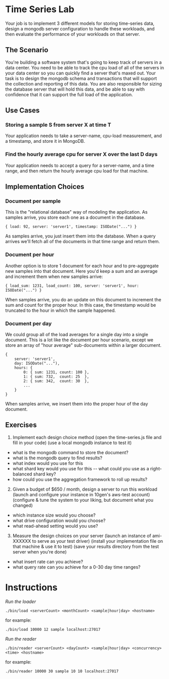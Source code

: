 Time Series Lab
===============

Your job is to implement 3 different models for storing time-series data, 
design a mongodb server configuration to handle these workloads, and then 
evaluate the performance of your workloads on that server. 

The Scenario 
------------

You're building a software system that's going to keep track of servers in a 
data center. You need to be able to track the cpu load of all of the servers 
in your data center so you can quickly find a server that's maxed out. Your 
task is to design the mongodb schema and transactions that will support the 
collection and reporting of this data. You are also responsible for sizing 
the database server that will hold this data, and be able to say with 
confidence that it can support the full load of the application. 

Use Cases 
---------

### Storing a sample S from server X at time T 

Your application needs to take a server-name, cpu-load measurement, and 
a timestamp, and store it in MongoDB. 

### Find the hourly average cpu for server X over the last D days 

Your application needs to accept a query for a server-name, and a time range, 
and then return the hourly average cpu load for that machine. 

Implementation Choices
----------------------

### Document per sample 

This is the "relational database" way of modeling the application. As samples 
arrive, you store each one as a document in the database.  

    { load: 92, server: 'server1', timestamp: ISODate("...") } 

As samples arrive, you just insert them into the database. When a query arrives
we'll fetch all of the documents in that time range and return them. 

### Document per hour 

Another option is to store 1 document for each hour and to pre-aggregate 
new samples into that document. Here you'd keep a sum and an average and 
increment them when new samples arrive: 

    { load_sum: 1231, load_count: 100, server: 'server1', hour: ISODate("...") }

When samples arrive, you do an update on this document to increment the sum
and count for the proper hour. In this case, the timestamp would be truncated
to the hour in which the sample happened. 

### Document per day 

We could group all of the load averages for a single day into a single document.
This is a lot like the document per hour scenario, except we store an array
of "hour average" sub-documents within a larger document. 

    { 
        server: 'server1',
        day: ISODate("..."),
        hours: {
            0: { sum: 1231, count: 100 },
            1: { sum: 732,  count: 25  },
            2: { sum: 342,  count: 30  },
            ...
        }
    } 

When samples arrive, we insert them into the proper hour of the day document.

Exercises 
---------

1. Implement each design choice method
  (open the time-series.js file and fill in your code) 
  (use a local mongodb instance to test it)
  - what is the mongodb command to store the document? 
  - what is the mongodb query to find results? 
  - what index would you use for this 
  - what shard key would you use for this 
  -- what could you use as a right-balanced shard key? 
  - how could you use the aggregation framework to roll up results? 

2. Given a budget of $650 / month, design a server to run this workload 
  (launch and configure your instance in 10gen's aws-test account) 
  (configure & tune the system to your liking, but document what you changed)
  - which instance size would you choose? 
  - what drive configuration would you choose? 
  - what read-ahead setting would you use? 

3. Measure the design choices on your server 
  (launch an instance of ami-XXXXXX to serve as your test driver)
  (install your implementation file on that machine & use it to test) 
  (save your results directory from the test server when you're done) 
  - what insert rate can you achieve? 
  - what query rate can you achieve for a 0-30 day time ranges? 

  
Instructions
============

*Run the loader* 

    ./bin/load <serverCount> <monthCount> <sample|hour|day> <hostname>

for example: 

    ./bin/load 10000 12 sample localhost:27017

*Run the reader* 

    ./bin/reader <serverCount> <dayCount> <sample|hour|day> <concurrency> <time> <hostname>

for example: 

    ./bin/reader 10000 30 sample 10 10 localhost:27017
